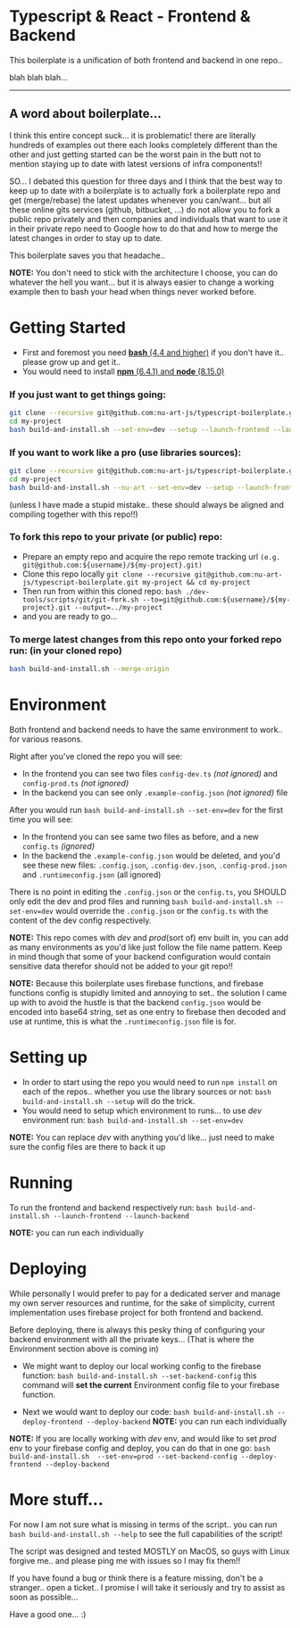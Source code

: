 # Typescript & React - Frontend & Backend

This boilerplate is a unification of both frontend and backend in one repo.. 

blah blah blah...

---

## A word about boilerplate...

I think this entire concept suck... it is problematic! there are literally hundreds of examples out there
each looks completely different than the other and just getting started can be the worst pain in the butt not
to mention staying up to date with latest versions of infra components!!

SO... I debated this question for three days and I think that the best way to keep up to date with a boilerplate 
is to actually fork a boilerplate repo and get (merge/rebase) the latest updates whenever you can/want... but 
all these online gits services (github, bitbucket, ...) do not allow you to fork a public repo privately and then 
companies and individuals that want to use it in their private repo need to Google how to do that and how to merge 
the latest changes in order to stay up to date.

This boilerplate saves you that headache.. 

**NOTE:**
You don't need to stick with the architecture I choose, you can do whatever the hell you want... but it is always 
easier to change a working example then to bash your head when things never worked before.

# Getting Started

 * First and foremost you need [**bash** (4.4 and higher)](https://www.google.com/search?q=how+to+install+bash) if you don't have it.. please grow up and get it..
 * You would need to install [**npm** (6.4.1) and **node** (8.15.0)](https://www.google.com/search?q=how+to+install+node+and+npm)

### <a name="getthingsgoing"/>If you just want to get things going:
```bash
git clone --recursive git@github.com:nu-art-js/typescript-boilerplate.git my-project
cd my-project
bash build-and-install.sh --set-env=dev --setup --launch-frontend --launch-backend
```


### If you want to work like a pro (use libraries sources):

```bash
git clone --recursive git@github.com:nu-art-js/typescript-boilerplate.git my-project
cd my-project
bash build-and-install.sh --nu-art --set-env=dev --setup --launch-frontend --launch-backend
```

(unless I have made a stupid mistake.. these should always be aligned and compiling together with this repo!!)
 
### To fork this repo to your private (or public) repo: 
 * Prepare an empty repo and acquire the repo remote tracking url `(e.g. git@github.com:${username}/${my-project}.git)`
 * Clone this repo locally `git clone --recursive git@github.com:nu-art-js/typescript-boilerplate.git my-project && cd my-project`
 * Then run from within this cloned repo: `bash ./dev-tools/scripts/git/git-fork.sh --to=git@github.com:${username}/${my-project}.git --output=../my-project`
 * and you are ready to go...


### To merge latest changes from this repo onto your forked repo run: (in your cloned repo)
```bash
bash build-and-install.sh --merge-origin
```

# Environment

Both frontend and backend needs to have the same environment to work.. for various reasons.

Right after you've cloned the repo you will see:
 * In the frontend you can see two files `config-dev.ts` *(not ignored)* and `config-prod.ts` *(not ignored)*
 * In the backend you can see only `.example-config.json` *(not ignored)* file
 
After you would run `bash build-and-install.sh --set-env=dev` for the first time you will see:
 * In the frontend you can see same two files as before, and a new `config.ts` *(ignored)*
 * In the backend the `.example-config.json` would be deleted, and you'd see these new files:
  `.config.json`, `.config-dev.json`, `.config-prod.json` and `.runtimeconfig.json` (all ignored)

There is no point in editing the `.config.json` or the `config.ts`, you SHOULD only edit the dev and prod files and 
running `bash build-and-install.sh --set-env=dev` would override the `.config.json` or the `config.ts` with the 
content of the dev config respectively.

**NOTE:** This repo comes with *dev* and *prod*(sort of) env built in, you can add as many environments as you'd like just follow
the file name pattern. Keep in mind though that some of your backend configuration would contain sensitive data therefor should not
be added to your git repo!!

**NOTE:** Because this boilerplate uses firebase functions, and firebase functions config is stupidly limited and annoying to set.. 
the solution I came up with to avoid the hustle is that the backend `config.json` would be encoded into base64 string, set as one
entry to firebase then decoded and use at runtime, this is what the `.runtimeconfig.json` file is for.

# Setting up

 * In order to start using the repo you would need to run `npm install` on each of the repos.. whether you use the library sources or not:
`bash build-and-install.sh --setup` will do the trick.
 * You would need to setup which environment to runs... to use *dev* environment run: `bash build-and-install.sh --set-env=dev`

**NOTE:** You can replace *dev* with anything you'd like... just need to make sure the config files are there to back it up
 
 
# Running

To run the frontend and backend respectively run:
`bash build-and-install.sh --launch-frontend --launch-backend`

**NOTE:** you can run each individually

# Deploying

While personally I would prefer to pay for a dedicated server and manage my own server resources and runtime, 
for the sake of simplicity, current implementation uses firebase project for both frontend and backend.

Before deploying, there is always this pesky thing of configuring your backend environment with all the private keys... 
(That is where the Environment section above is coming in)

 * We might want to deploy our local working config to the firebase function: `bash build-and-install.sh --set-backend-config`
   this command will **set the current** Environment config file to your firebase function.
   
 * Next we would want to deploy our code: `bash build-and-install.sh --deploy-frontend --deploy-backend`
  **NOTE:** you can run each individually

**NOTE:** If you are locally working with *dev* env, and would like to set *prod* env to your firebase config and deploy, you can do that in one go: 
`bash build-and-install.sh  --set-env=prod --set-backend-config --deploy-frontend --deploy-backend`
   

# More stuff...

For now I am not sure what is missing in terms of the script.. you can run `bash build-and-install.sh --help` to see the full 
capabilities of the script!

The script was designed and tested MOSTLY on MacOS, so guys with Linux forgive me.. and please ping me with issues so I may fix them!!

If you have found a bug or think there is a feature missing, don't be a stranger.. open a ticket.. 
I promise I will take it seriously and try to assist as soon as possible...

Have a good one... :)


